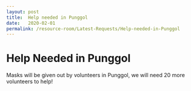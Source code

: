```yaml
---
layout: post
title:  Help needed in Punggol
date:   2020-02-01
permalink: /resource-room/Latest-Requests/Help-needed-in-Punggol
---
```


# Help Needed in Punggol
Masks will be given out by volunteers in Punggol, we will need 20 more volunteers to help!
